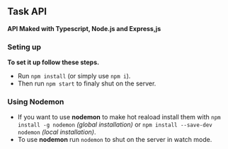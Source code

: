 ## Task API
**API Maked with Typescript, Node.js and Express,js**
### Seting up

**To set it up follow these steps.**
- Run ```npm install``` (or simply use ```npm i```).
- Then run ```npm start``` to finaly shut on the server.

### Using Nodemon

- If you want to use **nodemon** to make hot reaload install them with ```npm install -g nodemon``` _(global installation)_ or ```npm install --save-dev nodemon``` _(local installation)_.
- To use **nodemon** run ```nodemon``` to shut on the server in watch mode.
